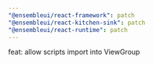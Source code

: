 ```yaml
---
"@ensembleui/react-framework": patch
"@ensembleui/react-kitchen-sink": patch
"@ensembleui/react-runtime": patch
---
```


feat: allow scripts import into ViewGroup
